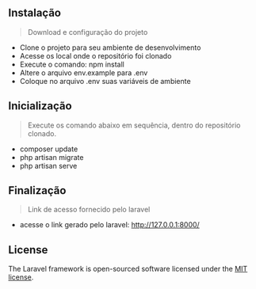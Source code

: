 ## Instalação
> Download e configuração do projeto

- Clone o projeto para seu ambiente de desenvolvimento
- Acesse os local onde o repositório foi clonado
- Execute o comando: npm install
- Altere o arquivo env.example para .env
- Coloque no arquivo .env suas variáveis de ambiente

## Inicialização
> Execute os comando abaixo em sequência, dentro do repositório clonado.

- composer update
- php artisan migrate
- php artisan serve

## Finalização
> Link de acesso fornecido pelo laravel
- acesse o link gerado pelo laravel: http://127.0.0.1:8000/


## License
The Laravel framework is open-sourced software licensed under the [MIT license](https://opensource.org/licenses/MIT).

